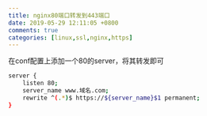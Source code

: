 ```yaml
---
title: nginx80端口转发到443端口
date: 2019-05-29 12:11:05 +0800
comments: true
categories: [linux,ssl,nginx,https]
---
```


在conf配置上添加一个80的server，将其转发即可

```bash
server {
    listen 80;
    server_name www.域名.com;
    rewrite ^(.*)$ https://${server_name}$1 permanent; 
}

```

